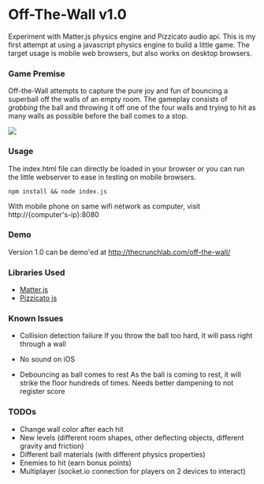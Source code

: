 # Off-The-Wall v1.0

Experiment with Matter.js physics engine and Pizzicato audio api. This is my first attempt at using a javascript physics engine to build a little game. The target usage is mobile web browsers, but also works on desktop browsers.

### Game Premise

Off-the-Wall attempts to capture the pure joy and fun of bouncing a superball off the walls of an empty room. The gameplay consists of _grabbing_ the ball and throwing it off one of the four walls and trying to hit as many walls as possible before the ball comes to a stop.

![](https://github.com/davechekan/off-the-wall/blob/master/demo.gif?raw=true)

### Usage

The index.html file can directly be loaded in your browser or you can run the little webserver to ease in testing on mobile browsers.


`npm install && node index.js`


With mobile phone on same wifi network as computer, visit http://{computer's-ip}:8080

### Demo
Version 1.0 can be demo'ed at http://thecrunchlab.com/off-the-wall/

### Libraries Used
- [Matter.js](https://github.com/liabru/matter-js)
- [Pizzicato js](https://github.com/alemangui/pizzicato)

### Known Issues
- Collision detection failure
 If you throw the ball too hard, it will pass right through a wall
 
- No sound on iOS

- Debouncing as ball comes to rest
 As the ball is coming to rest, it will strike the floor hundreds of times. Needs better dampening to not register score

### TODOs
- Change wall color after each hit
- New levels (different room shapes, other deflecting objects, different gravity and friction)
- Different ball materials (with different physics properties)
- Enemies to hit (earn bonus points)
- Multiplayer (socket.io connection for players on 2 devices to interact)

